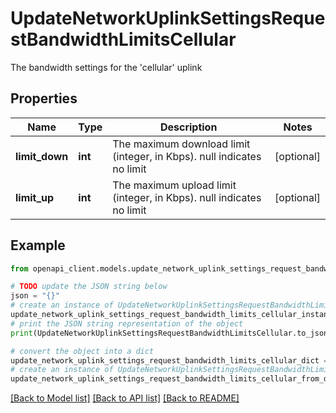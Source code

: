 # UpdateNetworkUplinkSettingsRequestBandwidthLimitsCellular

The bandwidth settings for the 'cellular' uplink

## Properties

Name | Type | Description | Notes
------------ | ------------- | ------------- | -------------
**limit_down** | **int** | The maximum download limit (integer, in Kbps). null indicates no limit | [optional] 
**limit_up** | **int** | The maximum upload limit (integer, in Kbps). null indicates no limit | [optional] 

## Example

```python
from openapi_client.models.update_network_uplink_settings_request_bandwidth_limits_cellular import UpdateNetworkUplinkSettingsRequestBandwidthLimitsCellular

# TODO update the JSON string below
json = "{}"
# create an instance of UpdateNetworkUplinkSettingsRequestBandwidthLimitsCellular from a JSON string
update_network_uplink_settings_request_bandwidth_limits_cellular_instance = UpdateNetworkUplinkSettingsRequestBandwidthLimitsCellular.from_json(json)
# print the JSON string representation of the object
print(UpdateNetworkUplinkSettingsRequestBandwidthLimitsCellular.to_json())

# convert the object into a dict
update_network_uplink_settings_request_bandwidth_limits_cellular_dict = update_network_uplink_settings_request_bandwidth_limits_cellular_instance.to_dict()
# create an instance of UpdateNetworkUplinkSettingsRequestBandwidthLimitsCellular from a dict
update_network_uplink_settings_request_bandwidth_limits_cellular_from_dict = UpdateNetworkUplinkSettingsRequestBandwidthLimitsCellular.from_dict(update_network_uplink_settings_request_bandwidth_limits_cellular_dict)
```
[[Back to Model list]](../README.md#documentation-for-models) [[Back to API list]](../README.md#documentation-for-api-endpoints) [[Back to README]](../README.md)


